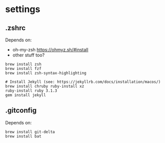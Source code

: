 # settings
## .zshrc
Depends on:
* oh-my-zsh https://ohmyz.sh/#install
* other stuff too?
```
brew install zsh
brew install fzf
brew install zsh-syntax-highlighting

# Install Jekyll (see: https://jekyllrb.com/docs/installation/macos/)
brew install chruby ruby-install xz
ruby-install ruby 3.1.3
gem install jekyll
```

## .gitconfig
Depends on:
```
brew install git-delta
brew install bat
```
